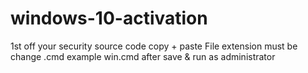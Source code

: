 # windows-10-activation
1st off your security
source code copy + paste
File extension must be change .cmd
example win.cmd
after save & run as administrator
